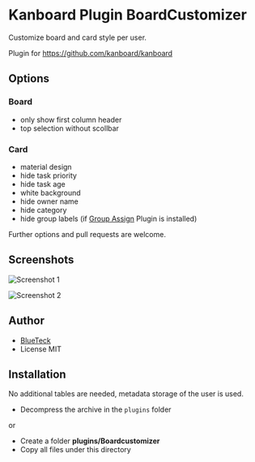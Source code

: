 # Kanboard Plugin BoardCustomizer

Customize board and card style per user.

Plugin for https://github.com/kanboard/kanboard


## Options

### Board
- only show first column header
- top selection without scollbar

### Card
- material design
- hide task priority
- hide task age
- white background
- hide owner name
- hide category
- hide group labels (if [Group Assign](https://github.com/creecros/group_assign) Plugin is installed)

Further options and pull requests are welcome.

## Screenshots

![Screenshot 1](https://user-images.githubusercontent.com/1961634/60758678-45135700-a01a-11e9-9c9d-23290daaddb7.png)

![Screenshot 2](https://user-images.githubusercontent.com/1961634/60758686-6f651480-a01a-11e9-8bb0-0afb13ba9a6e.png)

## Author

- [BlueTeck](https://github.com/BlueTeck)
- License MIT

## Installation

No additional tables are needed, metadata storage of the user is used.

- Decompress the archive in the `plugins` folder

or

- Create a folder **plugins/Boardcustomizer**
- Copy all files under this directory